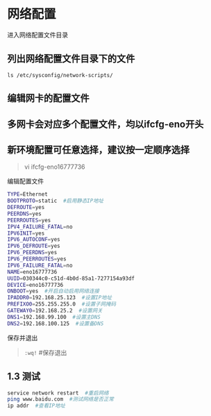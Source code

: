 网络配置
===========

 进入网络配置文件目录

列出网络配置文件目录下的文件
-------------------------
`ls /etc/sysconfig/network-scripts/`

编辑网卡的配置文件
----------------

多网卡会对应多个配置文件，均以ifcfg-eno开头
---------------------------

新环境配置可任意选择，建议按一定顺序选择
---------------

> vi  ifcfg-eno16777736 

编辑配置文件

```bash
TYPE=Ethernet
BOOTPROTO=static  #启用静态IP地址 
DEFROUTE=yes
PEERDNS=yes
PEERROUTES=yes
IPV4_FAILURE_FATAL=no
IPV6INIT=yes
IPV6_AUTOCONF=yes
IPV6_DEFROUTE=yes
IPV6_PEERDNS=yes
IPV6_PEERROUTES=yes
IPV6_FAILURE_FATAL=no
NAME=eno16777736
UUID=030344c0-c51d-4b0d-85a1-7277154a93df
DEVICE=eno16777736
ONBOOT=yes  #开启自动启用网络连接
IPADDR0=192.168.25.123  #设置IP地址 
PREFIXO0=255.255.255.0  #设置子网掩码 
GATEWAY0=192.168.25.2  #设置网关 
DNS1=192.168.99.100  #设置主DNS 
DNS2=192.168.100.125  #设置备DNS 
```

保存并退出
> `:wq!`  #保存退出 

1.3 测试
----------

```bash
service network restart  #重启网络 
ping www.baidu.com  #测试网络是否正常
ip addr  #查看IP地址
```